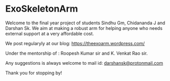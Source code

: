 # ExoSkeletonArm
Welcome to the final year project of students Sindhu Gm, Chidananda J and Darshan Sk. We aim at making a robust arm for helping anyone who needs external support at a very affordable cost.

We post regularyly at our blog: https://theexoarm.wordpress.com/


Under the mentorship of : Roopesh Kumar sir and K. Venkat Rao sir.

Any suggestions is always welcome to mail id: darshansk@protonmail.com

Thank you for stopping by!
